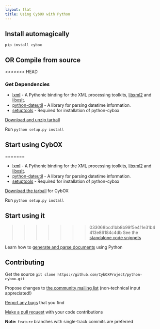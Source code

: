 ```yaml
---
layout: flat
title: Using CybOX with Python
---
```


## Install automagically

`pip install cybox`

## OR Compile from source

<<<<<<< HEAD
### Get Dependencies

- [lxml](http://lxml.de/) - A Pythonic binding for the XML processing toolkits, [libxml2](http://xmlsoft.org) and [libxslt](http://xmlsoft.org).
- [python-dateutil](http://labix.org/python-dateutil) - A library for parsing datetime information.
- [setuptools](https://pypi.python.org/pypi/setuptools/) - Required for installation of python-cybox

[Download and unzip tarball](https://pypi.python.org/pypi/cybox/) 

Run `python setup.py install`

## Start using CybOX 

=======
- [lxml](http://lxml.de/) - A Pythonic binding for the XML processing toolkits, [libxml2](http://xmlsoft.org) and [libxslt](http://xmlsoft.org).
- [python-dateutil](http://labix.org/python-dateutil) - A library for parsing datetime information.
- [setuptools](https://pypi.python.org/pypi/setuptools/) - Required for installation of python-cybox

[Download the tarball](https://pypi.python.org/pypi/cybox/) for CybOX

Run `python setup.py install`

## Start using it 

>>>>>>> 033068bcd1bb8b99f5e411e31b4413e86184c4db
See the [standalone code snippets](https://github.com/CybOXProject/python-cybox/tree/master/examples)

Learn how to [generate and parse documents](/quickstart/cybox2.html) using Python

## Contributing

Get the source `git clone https://github.com/CybOXProject/python-cybox.git`

Propose changes to [the community mailing list](cybox@mitre.org) (non-technical input appreciated!)

[Report any bugs](https://github.com/CybOXProject/python-cybox/issues) that you find 

[Make a pull request](https://github.com/CybOXProject/python-cybox/pulls) with your code contributions

**Note:**  `feature` branches with single-track commits are preferred
